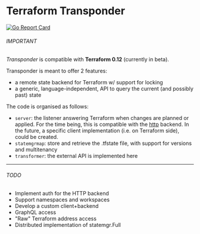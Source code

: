 # Terraform Transponder

[![Go Report Card](https://goreportcard.com/badge/github.com/transponder-tf/transponder)](https://goreportcard.com/report/github.com/transponder-tf/transponder)

###### IMPORTANT
*Transponder* is compatible with __Terraform 0.12__
(currently in beta).

Transponder is meant to offer 2 features:
- a remote state backend for Terraform w/ support for locking
- a generic, language-independent, API to query the current (and possibly past) state

The code is organised as follows:
- `server`: the listener answering Terraform
  when changes are planned or applied.
  For the time being, this is compatible with the
  [http](https://www.terraform.io/docs/backends/types/http.html)
  backend. In the future, a specific client implementation
  (i.e. on Terraform side), could be created.
- `statemgrmap`: store and retrieve the .tfstate file,
  with support for versions and multitenancy
- `transformer`: the external API is implemented here

---

###### TODO

- Implement auth for the HTTP backend
- Support namespaces and workspaces
- Develop a custom client+backend
- GraphQL access
- "Raw" Terraform address access
- Distributed implementation of statemgr.Full
